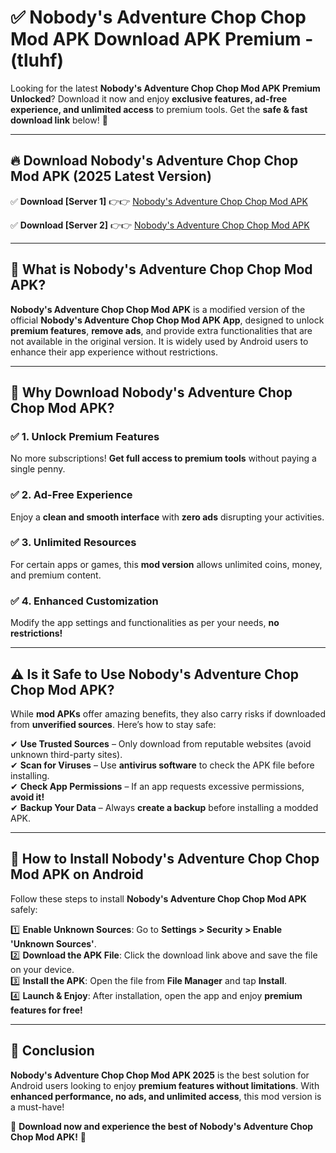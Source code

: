 
# ✅ Nobody's Adventure Chop Chop Mod APK Download APK Premium -  (tluhf) 

Looking for the latest **Nobody's Adventure Chop Chop Mod APK Premium Unlocked**? Download it now and enjoy **exclusive features, ad-free experience, and unlimited access** to premium tools. Get the **safe & fast download link** below! 🚀

---

## 🔥 Download Nobody's Adventure Chop Chop Mod APK (2025 Latest Version)

✅ **Download [Server 1]** 👉👉 [Nobody's Adventure Chop Chop Mod APK ](https://apkcomod.com?title=Nobody's_Adventure_Chop_Chop_Mod_APK)  

✅ **Download [Server 2]** 👉👉 [Nobody's Adventure Chop Chop Mod APK ](https://apkcomod.com?title=Nobody's_Adventure_Chop_Chop_Mod_APK)  


---

## 📌 What is Nobody's Adventure Chop Chop Mod APK?

**Nobody's Adventure Chop Chop Mod APK** is a modified version of the official **Nobody's Adventure Chop Chop Mod APK App**, designed to unlock **premium features**, **remove ads**, and provide extra functionalities that are not available in the original version. It is widely used by Android users to enhance their app experience without restrictions.

---

## 🌟 Why Download Nobody's Adventure Chop Chop Mod APK?

### ✅ 1. Unlock Premium Features
No more subscriptions! **Get full access to premium tools** without paying a single penny.

### ✅ 2. Ad-Free Experience
Enjoy a **clean and smooth interface** with **zero ads** disrupting your activities.

### ✅ 3. Unlimited Resources
For certain apps or games, this **mod version** allows unlimited coins, money, and premium content.

### ✅ 4. Enhanced Customization
Modify the app settings and functionalities as per your needs, **no restrictions!**

---

## ⚠️ Is it Safe to Use Nobody's Adventure Chop Chop Mod APK?

While **mod APKs** offer amazing benefits, they also carry risks if downloaded from **unverified sources**. Here’s how to stay safe:

✔ **Use Trusted Sources** – Only download from reputable websites (avoid unknown third-party sites).  
✔ **Scan for Viruses** – Use **antivirus software** to check the APK file before installing.  
✔ **Check App Permissions** – If an app requests excessive permissions, **avoid it!**  
✔ **Backup Your Data** – Always **create a backup** before installing a modded APK.

---

## 📲 How to Install Nobody's Adventure Chop Chop Mod APK on Android

Follow these steps to install **Nobody's Adventure Chop Chop Mod APK** safely:

1️⃣ **Enable Unknown Sources**: Go to **Settings > Security > Enable 'Unknown Sources'**.  
2️⃣ **Download the APK File**: Click the download link above and save the file on your device.  
3️⃣ **Install the APK**: Open the file from **File Manager** and tap **Install**.  
4️⃣ **Launch & Enjoy**: After installation, open the app and enjoy **premium features for free!**

---

## 🚀 Conclusion

**Nobody's Adventure Chop Chop Mod APK 2025** is the best solution for Android users looking to enjoy **premium features without limitations**. With **enhanced performance, no ads, and unlimited access**, this mod version is a must-have!

🔻 **Download now and experience the best of Nobody's Adventure Chop Chop Mod APK!** 🔻

